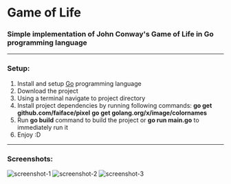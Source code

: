 # Game of Life
### Simple implementation of John Conway's Game of Life in Go programming language
***

### Setup:
1. Install and setup [Go](https://golang.org/) programming language
2. Download the project
3. Using a terminal navigate to project directory
4. Install project dependencies by running following commands:
**go get github.<span></span>com/faiface/pixel**
**go get golang.<span></span>org/x/image/colornames**
5. Run **go build** command to build the project or **go run main.go** to immediately run it
6. Enjoy  :D
***

### Screenshots:
![screenshot-1]()
![screenshot-2]()
![screenshot-3]()
